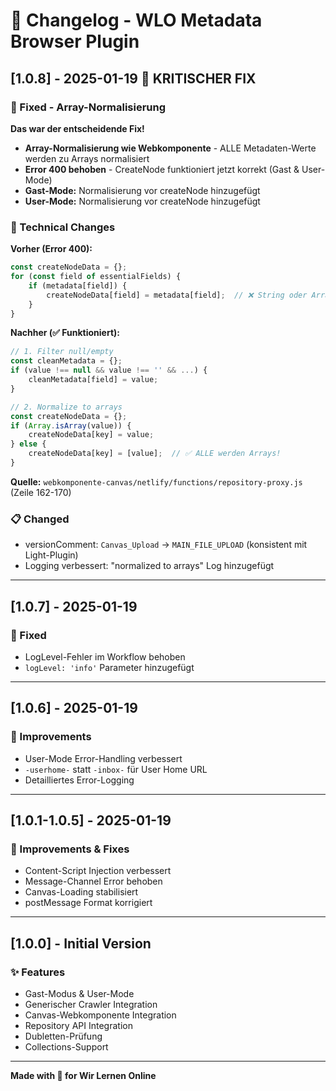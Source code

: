 # 📝 Changelog - WLO Metadata Browser Plugin

## [1.0.8] - 2025-01-19 🎉 **KRITISCHER FIX**

### 🐛 Fixed - Array-Normalisierung
**Das war der entscheidende Fix!**

- **Array-Normalisierung wie Webkomponente** - ALLE Metadaten-Werte werden zu Arrays normalisiert
- **Error 400 behoben** - CreateNode funktioniert jetzt korrekt (Gast & User-Mode)
- **Gast-Mode:** Normalisierung vor createNode hinzugefügt
- **User-Mode:** Normalisierung vor createNode hinzugefügt

### 🔧 Technical Changes

**Vorher (Error 400):**
```javascript
const createNodeData = {};
for (const field of essentialFields) {
    if (metadata[field]) {
        createNodeData[field] = metadata[field];  // ❌ String oder Array
    }
}
```

**Nachher (✅ Funktioniert):**
```javascript
// 1. Filter null/empty
const cleanMetadata = {};
if (value !== null && value !== '' && ...) {
    cleanMetadata[field] = value;
}

// 2. Normalize to arrays
const createNodeData = {};
if (Array.isArray(value)) {
    createNodeData[key] = value;
} else {
    createNodeData[key] = [value];  // ✅ ALLE werden Arrays!
}
```

**Quelle:** `webkomponente-canvas/netlify/functions/repository-proxy.js` (Zeile 162-170)

### 📋 Changed
- versionComment: `Canvas_Upload` → `MAIN_FILE_UPLOAD` (konsistent mit Light-Plugin)
- Logging verbessert: "normalized to arrays" Log hinzugefügt

---

## [1.0.7] - 2025-01-19

### 🐛 Fixed
- LogLevel-Fehler im Workflow behoben
- `logLevel: 'info'` Parameter hinzugefügt

---

## [1.0.6] - 2025-01-19

### 🔧 Improvements
- User-Mode Error-Handling verbessert
- `-userhome-` statt `-inbox-` für User Home URL
- Detailliertes Error-Logging

---

## [1.0.1-1.0.5] - 2025-01-19

### 🔧 Improvements & Fixes
- Content-Script Injection verbessert
- Message-Channel Error behoben
- Canvas-Loading stabilisiert
- postMessage Format korrigiert

---

## [1.0.0] - Initial Version

### ✨ Features
- Gast-Modus & User-Mode
- Generischer Crawler Integration
- Canvas-Webkomponente Integration
- Repository API Integration
- Dubletten-Prüfung
- Collections-Support

---

**Made with 💜 for Wir Lernen Online**
